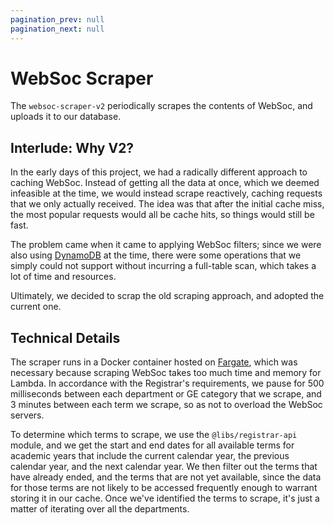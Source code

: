 ```yaml
---
pagination_prev: null
pagination_next: null
---
```


# WebSoc Scraper

The `websoc-scraper-v2` periodically scrapes the contents of WebSoc, and uploads it to our database.

## Interlude: Why V2?

In the early days of this project, we had a radically different approach to caching WebSoc. Instead of getting all the data at once, which we deemed infeasible at the time, we would instead scrape reactively, caching requests that we only actually received. The idea was that after the initial cache miss, the most popular requests would all be cache hits, so things would still be fast.

The problem came when it came to applying WebSoc filters; since we were also using [DynamoDB](https://aws.amazon.com/dynamodb/) at the time, there were some operations that we simply could not support without incurring a full-table scan, which takes a lot of time and resources.

Ultimately, we decided to scrap the old scraping approach, and adopted the current one.

## Technical Details

The scraper runs in a Docker container hosted on [Fargate](https://aws.amazon.com/fargate/), which was necessary because scraping WebSoc takes too much time and memory for Lambda. In accordance with the Registrar's requirements, we pause for 500 milliseconds between each department or GE category that we scrape, and 3 minutes between each term we scrape, so as not to overload the WebSoc servers.

To determine which terms to scrape, we use the `@libs/registrar-api` module, and we get the start and end dates for all available terms for academic years that include the current calendar year, the previous calendar year, and the next calendar year. We then filter out the terms that have already ended, and the terms that are not yet available, since the data for those terms are not likely to be accessed frequently enough to warrant storing it in our cache. Once we've identified the terms to scrape, it's just a matter of iterating over all the departments.
